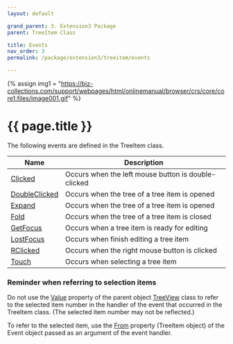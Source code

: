 ```yaml
---
layout: default

grand_parent: 3. Extension3 Package
parent: TreeItem Class

title: Events
nav_order: 3
permalink: /package/extension3/treeitem/events

---
```

{% assign img1 = "https://biz-collections.com/support/webpages/html/onlinemanual/browser/crs/core/core1.files/image001.gif" %}


# {{ page.title }}

The following events are defined in the TreeItem class.

|Name     | Description |
|---------|-------------|
|[Clicked](/package/extension3/treeitem/events/clicked) |Occurs when the left mouse button is double-clicked|
|[DoubleClicked](/package/extension3/treeitem/events/doubleclicked) |Occurs when the tree of a tree item is opened|
|[Expand](/package/extension3/treeitem/events/expand) |Occurs when the tree of a tree item is opened|
|[Fold](/package/extension3/treeitem/events/fold) |Occurs when the tree of a tree item is closed|
|[GetFocus](/package/extension3/treeitem/events/getfocus) |Occurs when a tree item is ready for editing|
|[LostFocus](/package/extension3/treeitem/events/lostfocus) |Occurs when finish editing a tree item|
|[RClicked](/package/extension3/treeitem/events/rclicked) |Occurs when the right mouse button is clicked|
|[Touch](/package/extension3/treeitem/events/touch) |Occurs when selecting a tree item|

### <b>Reminder when referring to selection items</b>

Do not use the [Value](/package/extension3/treeview/properties/value) property of the parent object [TreeView](/package/extension3/treeview) class to refer to the selected item number in the handler of the event that occurred in the TreeItem class. (The selected item number may not be reflected.)

To refer to the selected item, use the [From](/package/system/event/properties/from) property (TreeItem object) of the Event object passed as an argument of the event handler.